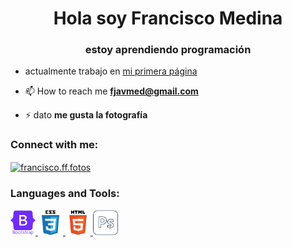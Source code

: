 <h1 align="center">Hola soy Francisco Medina</h1>
<h3 align="center">estoy aprendiendo programación</h3>

- actualmente trabajo en [mi primera página](https://github.com/fjavmed/cleanlens)

- 📫 How to reach me **fjavmed@gmail.com**

- ⚡ dato **me gusta la fotografía**

<h3 align="left">Connect with me:</h3>
<p align="left">
<a href="https://instagram.com/francisco.ff.fotos" target="blank"><img align="center" src="https://cdn.jsdelivr.net/npm/simple-icons@3.0.1/icons/instagram.svg" alt="francisco.ff.fotos" height="30" width="40" /></a>
</p>

<h3 align="left">Languages and Tools:</h3>
<p align="left"> <a href="https://getbootstrap.com" target="_blank"> <img src="https://raw.githubusercontent.com/devicons/devicon/master/icons/bootstrap/bootstrap-plain-wordmark.svg" alt="bootstrap" width="40" height="40"/> </a> <a href="https://www.w3schools.com/css/" target="_blank"> <img src="https://raw.githubusercontent.com/devicons/devicon/master/icons/css3/css3-original-wordmark.svg" alt="css3" width="40" height="40"/> </a> <a href="https://www.w3.org/html/" target="_blank"> <img src="https://raw.githubusercontent.com/devicons/devicon/master/icons/html5/html5-original-wordmark.svg" alt="html5" width="40" height="40"/> </a> <a href="https://www.photoshop.com/en" target="_blank"> <img src="https://raw.githubusercontent.com/devicons/devicon/master/icons/photoshop/photoshop-line.svg" alt="photoshop" width="40" height="40"/> </a> </p>


